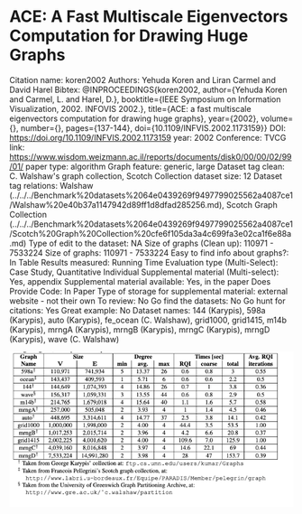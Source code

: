 # ACE: A Fast Multiscale Eigenvectors Computation for Drawing Huge Graphs

Citation name: koren2002
Authors: Yehuda Koren and Liran Carmel and David Harel
Bibtex: @INPROCEEDINGS{koren2002, author={Yehuda Koren and Carmel, L. and Harel, D.}, booktitle={IEEE Symposium on Information Visualization, 2002. INFOVIS 2002.}, title={ACE: a fast multiscale eigenvectors computation for drawing huge graphs}, year={2002}, volume={}, number={}, pages={137-144}, doi={10.1109/INFVIS.2002.1173159}}
DOI: https://doi.org/10.1109/INFVIS.2002.1173159
year: 2002
Conference: TVCG
link: https://www.wisdom.weizmann.ac.il/reports/documents/disk0/00/00/02/99/01/
paper type: algorithm
Graph feature: generic, large
Dataset tag clean: C. Walshaw's graph collection, Scotch Collection
dataset size: 12
Dataset tag relations: Walshaw (../../../Benchmark%20datasets%2064e0439269f9497799025562a4087ce1/Walshaw%20e40b37a1147942d89ff1d8dfad285256.md), Scotch Graph Collection (../../../Benchmark%20datasets%2064e0439269f9497799025562a4087ce1/Scotch%20Graph%20Collection%20cfe6f105da3a4c699fa3e02ca1f6e88a.md)
Type of edit to the dataset: NA
Size of graphs (Clean up): 110971 - 7533224
Size of graphs: 110971 - 7533224
Easy to find info about graphs?: In Table
Results measured: Running Time
Evaluation type (Multi-Select): Case Study, Quantitative Individual
Supplemental material (Multi-select): Yes, appendix
Supplemental material available: Yes, in the paper
Does Provide Code: In Paper
Type of storage for supplemental material: external website - not their own
To review: No
Go find the datasets: No
Go hunt for citations: Yes
Great example: No
Dataset names: 144 (Karypis), 598a (Karypis), auto (Karypis), fe_ocean (C. Walshaw), grid1000, grid1415, m14b (Karypis), mrngA (Karypis), mrngB (Karypis), mrngC (Karypis), mrngD (Karypis), wave (C. Walshaw)

![Untitled](ACE%20A%20Fast%20Multiscale%20Eigenvectors%20Computation%20for%205e8de72ea8d0436babf760ca379cc457/Untitled.png)